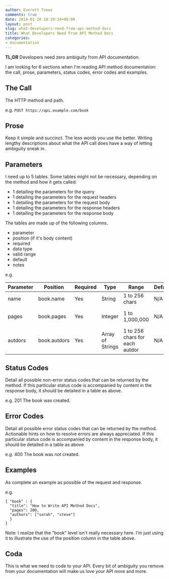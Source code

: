 ```yaml
---
author: Everett Toews
comments: true
date: 2014-01-20 18:29:34+00:00
layout: post
slug: what-developers-need-from-api-method-docs
title: What Developers Need From API Method Docs
categories:
- documentation
---
```


**TL;DR** Developers need zero ambiguity from API documentation.

<!--more-->

I am looking for 6 sections when I'm reading API method documentation: the call, prose, parameters, status codes, error codes and examples.

## The Call

The HTTP method and path.

e.g. `POST https://api.example.com/book`

## Prose

Keep it simple and succinct. The less words you use the better. Writing lengthy descriptions about what the API call does have a way of letting ambiguity sneak in.

## Parameters

I need up to 5 tables. Some tables might not be necessary, depending on the method and how it gets called.

  * 1 detailing the parameters for the query
  * 1 detailing the parameters for the request headers
  * 1 detailing the parameters for the request body
  * 1 detailing the parameters for the response headers
  * 1 detailing the parameters for the response body

The tables are made up of the following columns.

  * parameter
  * position (if it's body content)
  * required
  * data type
  * valid range
  * default
  * notes

e.g.

<table class="table table-striped table-hover">
  <thead>
    <tr>
      <th>Parameter</th>
      <th>Position</th>
      <th>Required</th>
      <th>Type</th>
      <th>Range</th>
      <th>Default</th>
      <th>Notes</th>
    </tr>
  </thead>
  <tbody>
    <tr>
      <td>name</td>
      <td>book.name</td>
      <td>Yes</td>
      <td>String</td>
      <td>1 to 256 chars</td>
      <td>N/A</td>
      <td>tde name of tde book</td>
    </tr>
    <tr>
      <td>pages</td>
      <td>book.pages</td>
      <td>Yes</td>
      <td>Integer</td>
      <td>1 to 1,000,000</td>
      <td>N/A</td>
      <td>tde number of pages in tde book</td>
    </tr>
    <tr>
      <td>autdors</td>
      <td>book.autdors</td>
      <td>Yes</td>
      <td>Array of Strings</td>
      <td>1 to 256 chars for each autdor</td>
      <td>N/A</td>
      <td>Alphabetical listing of autdors of tde book</td>
    </tr>
  </tbody>
</table>

## Status Codes

Detail all possible non-error status codes that can be returned by the method. If this particular status code is accompanied by content in the response body, it should be detailed in a table as above.

e.g. 201 The book was created.

## Error Codes

Detail all possible error status codes that can be returned by the method. Actionable hints on how to resolve errors are always appreciated. If this particular status code is accompanied by content in the response body, it should be detailed in a table as above.

e.g. 400 The book was not created.

## Examples

As complete an example as possible of the request and response.

e.g.

    { "book" : {
      "title": "How to Write API Method Docs",
      "pages": 200,
      "authors": ["sarah", "steve"]
      }
    }

Note: I realize that the "book" level isn't really necessary here. I'm just using it to illustrate the use of the position column in the table above.

## Coda

This is what we need to code to your API. Every bit of ambiguity you remove from your documentation will make us love your API more and more.
